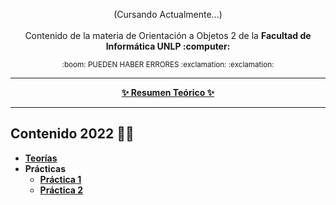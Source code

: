 
<div align="center">  
  <p Materia OO2</p>
  <p align="center">
     (Cursando Actualmente...) <br><br> Contenido de la materia de Orientación a Objetos 2 de la <strong> Facultad de Informática UNLP :computer: </strong>
  </p>
  <sub>
    :boom: PUEDEN HABER ERRORES :exclamation: :exclamation:
    
  </sub>
  
  ---
  
  <b><a href="https://juli-guias.notion.site/OO2-Orientaci-n-a-Objetos-2-d3f61f63c7f94ccbb956dec305d6152e" target="_blank">✨ Resumen Teórico ✨</a></b>

  <hr>
</div>

## Contenido 2022 🧚‍♀️
- **[Teorías](https://github.com/OmgCopito95/OO2/tree/main/Teor%C3%ADa/Diapositivas)**
- **Prácticas**
  - **[Práctica 1](https://github.com/OmgCopito95/OO2/tree/main/Practicas/Practica1)**
  - **[Práctica 2](https://github.com/OmgCopito95/OO2/tree/main/Practicas/Practica2)**

